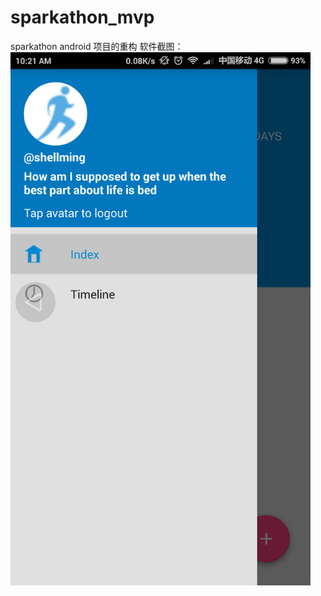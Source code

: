 # sparkathon_mvp
sparkathon android 项目的重构
软件截图：<br>
<img src="https://raw.githubusercontent.com/shellming/sparkathon_mvp/master/img/Screenshot_2016-03-02-10-21-41_com.shellming.sparkathon_mvp.png" width="480">
